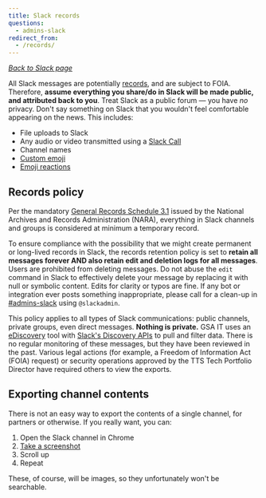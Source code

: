```yaml
---
title: Slack records
questions:
  - admins-slack
redirect_from:
  - /records/
---
```


[_Back to Slack page_](../)

All Slack messages are potentially [records]({{site.baseurl}}/records-management/), and are subject to FOIA. Therefore, **assume everything you share/do in Slack will be made public, and attributed back to you**. Treat Slack as a public forum — you have _no_ privacy. Don't say something on Slack that you wouldn't feel comfortable appearing on the news. This includes:

- File uploads to Slack
- Any audio or video transmitted using a [Slack Call](https://slack.com/help/articles/115003498363-Slack-calls--the-basics)
- Channel names
- [Custom emoji]({{site.baseurl}}/software-and-tools/slack/guidelines.md/#custom-emoji)
- [Emoji reactions](https://slack.com/help/articles/206870317-Use-emoji-reactions)

## Records policy

Per the mandatory [General Records Schedule 3.1](https://www.archives.gov/records-mgmt/memos/ac33-2014.html) issued by the National Archives and Records Administration (NARA), everything in Slack channels and groups is considered at minimum a temporary record.

To ensure compliance with the possibility that we might create permanent or long-lived records in Slack, the records retention policy is set to **retain all messages forever AND also retain edit and deletion logs for all messages**. Users are prohibited from deleting messages. Do not abuse the `edit` command in Slack to effectively delete your message by replacing it with null or symbolic content. Edits for clarity or typos are fine. If any bot or integration ever posts something inappropriate, please call for a clean-up in [#admins-slack](https://gsa-tts.slack.com/messages/admins-slack/) using `@slackadmin`.

This policy applies to all types of Slack communications: public channels, private groups, even direct messages. **Nothing is private.** GSA IT uses an [eDiscovery](https://en.wikipedia.org/wiki/Electronic_discovery) tool with [Slack's Discovery APIs](https://slack.com/help/articles/360002079527-A-guide-to-Slacks-Discovery-APIs) to pull and filter data. There is no regular monitoring of these messages, but they have been reviewed in the past. Various legal actions (for example, a Freedom of Information Act (FOIA) request) or security operations approved by the TTS Tech Portfolio Director have required others to view the exports.

## Exporting channel contents

There is not an easy way to export the contents of a single channel, for partners or otherwise. If you really want, you can:

1. Open the Slack channel in Chrome
1. [Take a screenshot](https://zapier.com/blog/full-page-screenshots-in-chrome/)
1. Scroll up
1. Repeat

These, of course, will be images, so they unfortunately won't be searchable.
